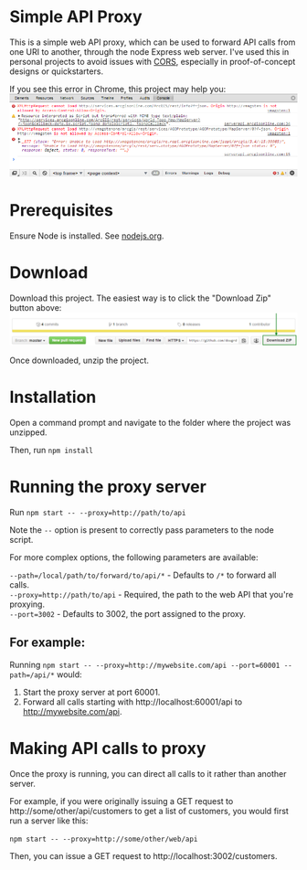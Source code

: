 # Simple API Proxy

This is a simple web API proxy, which can be used to forward API calls from one URI to another,
through the node Express web server.  I've used this in personal projects to avoid issues with
[CORS](https://developer.mozilla.org/en-US/docs/Web/HTTP/Access_control_CORS), especially in
proof-of-concept designs or quickstarters.

If you see this error in Chrome, this project may help you:
![alt tag](docs/img/cors.png)

# Prerequisites

Ensure Node is installed.  See [nodejs.org](https://nodejs.org/en/).

# Download

Download this project.  The easiest way is to click the "Download Zip" button above:
![alt tag](docs/img/download.png)

Once downloaded, unzip the project.

# Installation

Open a command prompt and navigate to the folder where the project was unzipped.

Then, run `npm install`

# Running the proxy server

Run `npm start -- --proxy=http://path/to/api`

Note the `--` option is present to correctly pass parameters to the node script.

For more complex options, the following parameters are available:

`--path=/local/path/to/forward/to/api/*` - Defaults to `/*` to forward all calls.  
`--proxy=http://path/to/api` - Required, the path to the web API that you're proxying.  
`--port=3002` - Defaults to 3002, the port assigned to the proxy.  

## For example:

Running `npm start -- --proxy=http://mywebsite.com/api --port=60001 --path=/api/*` would:

1.  Start the proxy server at port 60001.
2.  Forward all calls starting with http://localhost:60001/api to http://mywebsite.com/api.

# Making API calls to proxy

Once the proxy is running, you can direct all calls to it rather than another server.

For example, if you were originally issuing a GET request to http://some/other/api/customers
to get a list of customers, you would first run a server like this:

`npm start -- --proxy=http://some/other/web/api`

Then, you can issue a GET request to http://localhost:3002/customers.
